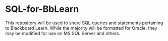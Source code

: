 # SQL-for-BbLearn

This repository will be used to share SQL queries and statements pertaining to Blackboard Learn.
While the majority will be formatted for Oracle, they may be modified for use on MS SQL Server
and others.
